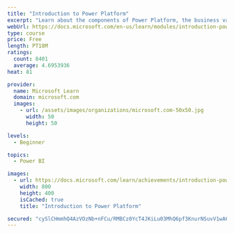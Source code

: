 ```yaml
---
title: "Introduction to Power Platform"
excerpt: "Learn about the components of Power Platform, the business value for customers, and security of the technology."
webUrl: https://docs.microsoft.com/en-us/learn/modules/introduction-power-platform/
type: course
price: Free
length: PT18M
ratings:
  count: 8401
  average: 4.6953936
heat: 81

provider:
  name: Microsoft Learn
  domain: microsoft.com
  images:
    - url: /assets/images/organizations/microsoft.com-50x50.jpg
      width: 50
      height: 50

levels:
  - Beginner

topics:
  - Power BI

images:
  - url: https://docs.microsoft.com/learn/achievements/introduction-power-platform-social.png
    width: 800
    height: 400
    isCached: true
    title: "Introduction to Power Platform"

secured: "cySlCHmmhQ4AzVOzNb+nFCu/RMBCz0YcT4JKiLu03MhQ6pf3KnurNSuvV1wA642oPuI+EkLEDb5crcN9xAZYa7HcuWxS2DyylE7D0lLzEjOkqMiVDMuoP75s+0B66va0AHIrF+WM97g+Oxa/FJL/SzvBMXJopbVGVCUUsQ4dx+25YVBVQOZYwOybVvN7CS9aaqErNqP4OuaOALTxwpggovJx0OA+3Li6DEqH6oiDVMV6lMbdlrv4dqXI5LpyE2DCN5nYQqEXTVNWeDwmk6PmJE4oGPMOFlB8g6kC6xrXoEs4WNkn2uZjXLuekLB0QCyZSFMoagVXJ4UGolbT6dXst2NVYBhQVO+UPERECbepT4zgj1rYXALLcv1JH1B+iPz9l3cj5lXgndsxj2dIiUv8n+FALzsg4u/QYzzIX2ppXjs=;3grkoG00FAvunpEgJGVgpA=="
---
```


